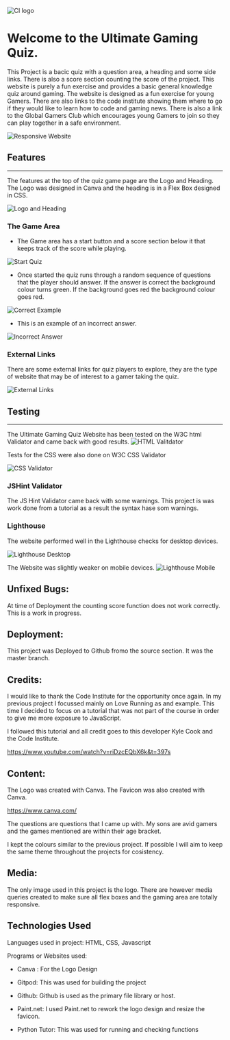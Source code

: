 ![CI logo](/assets/images/gamers-quiz-logo3.png)


# Welcome to the Ultimate Gaming Quiz. 

This Project is a bacic quiz with a question area, a heading and some side links. There is also a score section counting the score of the project. This website is purely a fun exercise and provides a basic general knowledge quiz around gaming. The website is designed as a fun exercise for young Gamers. There are also links to the code institute showing them where to go if they would like to learn how to code and gaming news. There is also a link to the Global Gamers Club which encourages young Gamers to join so they can play together in a safe environment.  

![Responsive Website](/assets/images/ugc-responsive.PNG)

## Features
------------

The features at the top of the quiz game page are the Logo and Heading. The Logo was designed in Canva and the heading is in a Flex Box designed in CSS.

![Logo and Heading](/assets/images/logo-and-heading.PNG)

### The Game Area 

* The Game area has a start button and a score section below it that keeps track of the score while playing. 

![Start Quiz](/assets/images/start-quiz.PNG)

* Once started the quiz runs through a random sequence of questions that the player should answer. If the answer is correct the background colour turns green. If the background goes red the background colour goes red. 

![Correct Example](/assets/images/correct-answer-background.PNG)

* This is an example of an incorrect answer.

![Incorrect Answer](/assets/images/incorrect-answer-background.PNG)

### External Links
There are some external links for quiz players to explore, they are the type of website that may be of interest to a gamer taking the quiz.

![External Links](/assets/images/external-link-buttons.PNG)

## Testing
------------

The Ultimate Gaming Quiz Website has been tested on the W3C html Validator and came back with good results.
![HTML Valitdator](/assets/images/W3Chtml.PNG)

Tests for the CSS were also done on W3C CSS Validator

![CSS Validator](/assets/images/W3Ccss.PNG)

### JSHint Validator

The JS Hint Validator came back with some warnings. This project is was work done from a tutorial as a result the syntax hase som warnings. 

### Lighthouse

The website performed well in the Lighthouse checks for desktop devices.

![Lighthouse Desktop](/assets/images/lighthouse-desktop.PNG)

The Website was slightly weaker on mobile devices.
![Lighthouse Mobile](/assets/images/lighthouse-mobile.PNG)


## Unfixed Bugs:
At time of Deployment the counting score function does not work correctly. This is a work in progress. 

## Deployment:
This project was Deployed to Github fromo the source section. It was the master branch.

## Credits:
I would like to thank the Code Institute for the opportunity once again. In my previous project I focussed mainly on Love Running as and example. This time I decided to focus on a tutorial that was not part of the course in order to give me more exposure to JavaScript. 

I followed this tutorial and all credit goes to this developer Kyle Cook and the Code Institute. 

https://www.youtube.com/watch?v=riDzcEQbX6k&t=397s

## Content:

The Logo was created with Canva. The Favicon was also created with Canva.

https://www.canva.com/

The questions are questions that I came up with. My sons are avid gamers and the games mentioned are within their age bracket.

I kept the colours similar to the previous project. If possible I will aim to keep the same theme throughout the projects for cosistency.



## Media:
The only image used in this project is the logo. There are however media queries created to make sure all flex boxes and the gaming area are totally responsive. 

## Technologies Used

Languages used in project:
HTML, CSS, Javascript

Programs or Websites used:

* Canva : For the Logo Design

* Gitpod: This was used for building the project

* Github: Github is used as the primary file library or host. 

* Paint.net: I used Paint.net to rework the logo design and resize the favicon.

* Python Tutor: This was used for running and checking functions







